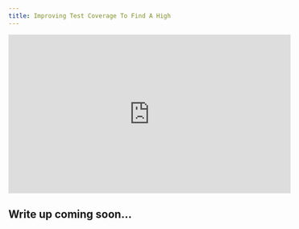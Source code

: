```yaml
---
title: Improving Test Coverage To Find A High
---
```


<iframe width="560" height="315" src="https://youtu.be/FaZdYBxgXS0" title="YouTube video player" frameborder="0" allow="accelerometer; autoplay; clipboard-write; encrypted-media; gyroscope; picture-in-picture; web-share" allowfullscreen></iframe>

## Write up coming soon...
